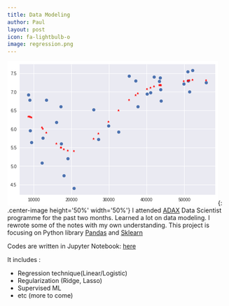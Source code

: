 ```yaml
---
title: Data Modeling
author: Paul
layout: post
icon: fa-lightbulb-o
image: regression.png
---
```


![regression](/assets/images/regression.png){: .center-image height='50%' width='50%'}
I attended [ADAX](http://adax.asia/datastar/) Data Scientist programme for the past two months.
Learned a lot on data modeling. I rewrote some of the notes with my own understanding.
This project is focusing on Python library [Pandas](https://pandas.pydata.org/) and [Sklearn](http://scikit-learn.org/)

Codes are written in Jupyter Notebook: [here](https://github.com/aapaulng/js_scrap)

It includes :
- Regression technique(Linear/Logistic)
- Regularization (Ridge, Lasso)
- Supervised ML
- etc (more to come)
